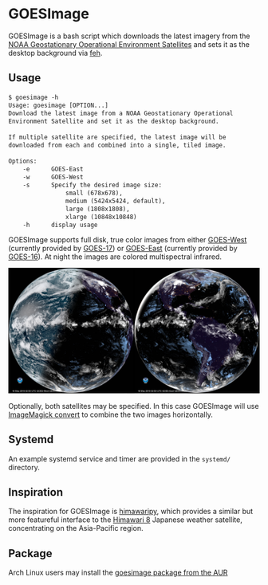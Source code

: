 # GOESImage

GOESImage is a bash script which downloads the latest imagery from the [NOAA Geostationary Operational Environment Satellites][1] and sets it as the desktop background via [feh][2].

## Usage

    $ goesimage -h
    Usage: goesimage [OPTION...]
    Download the latest image from a NOAA Geostationary Operational Environment Satellite and set it as the desktop background.

    If multiple satellite are specified, the latest image will be downloaded from each and combined into a single, tiled image.

    Options:
        -e      GOES-East
        -w      GOES-West
        -s      Specify the desired image size:
                    small (678x678),
                    medium (5424x5424, default),
                    large (1808x1808),
                    xlarge (10848x10848)
        -h      display usage

GOESImage supports full disk, true color images from either [GOES-West][3] (currently provided by [GOES-17][4]) or [GOES-East][5] (currently provided by [GOES-16][6]). At night the images are colored multispectral infrared.

![Example image of combined output](example.jpg)

Optionally, both satellites may be specified. In this case GOESImage will use [ImageMagick convert][7] to combine the two images horizontally.


## Systemd

An example systemd service and timer are provided in the `systemd/` directory.


## Inspiration

The inspiration for GOESImage is [himawaripy](https://github.com/boramalper/himawaripy/), which provides a similar but more featureful interface to the [Himawari 8][8] Japanese weather satellite, concentrating on the Asia-Pacific region.


## Package

Arch Linux users may install the [goesimage package from the AUR][9]

[1]: https://www.star.nesdis.noaa.gov/GOES/index.php
[2]: https://feh.finalrewind.org/
[3]: https://www.star.nesdis.noaa.gov/GOES/fulldisk.php?sat=G17
[4]: https://en.wikipedia.org/wiki/GOES-17
[5]: https://www.star.nesdis.noaa.gov/GOES/fulldisk.php?sat=G16
[6]: https://en.wikipedia.org/wiki/GOES-16
[7]: https://imagemagick.org/script/convert.php
[8]: https://en.wikipedia.org/wiki/Himawari_8
[9]: https://aur.archlinux.org/packages/goesimage/
